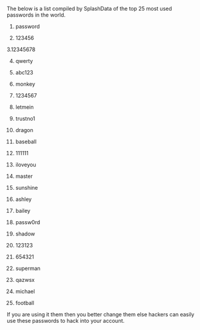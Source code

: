 The below is a list compiled by  SplashData of the top 25 most used passwords in the world.




1. password



2. 123456



3.12345678



4. qwerty



5. abc123



6. monkey



7. 1234567



8. letmein



9. trustno1



10. dragon



11. baseball



12. 111111



13. iloveyou



14. master



15. sunshine



16. ashley



17. bailey



18. passw0rd



19. shadow



20. 123123



21. 654321



22. superman



23. qazwsx



24. michael



25. football



If you are using it them then you better change them else hackers can easily use these passwords to hack into your account.
